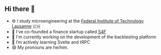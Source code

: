 ## Hi there 👋

- ⚙️ I study microengineering at the [Federal Institute of Technology Lausanne](https://epfl.ch) 🇨🇭
- 💼 I've co-founded a finance startup called [S4F](https://github.com/s4finance/)
- 🚧 I'm currently working on the development of the backtesting platform
- 🌱 I’m actively learning Svelte and tRPC
- 😄 My pronouns are he/him.
